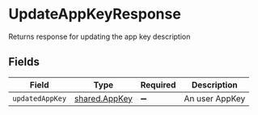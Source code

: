 # UpdateAppKeyResponse

Returns response for updating the app key description


## Fields

| Field                                          | Type                                           | Required                                       | Description                                    |
| ---------------------------------------------- | ---------------------------------------------- | ---------------------------------------------- | ---------------------------------------------- |
| `updatedAppKey`                                | [shared.AppKey](../../models/shared/appkey.md) | :heavy_minus_sign:                             | An user AppKey                                 |